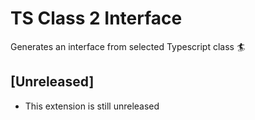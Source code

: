 # TS Class 2 Interface

Generates an interface from selected Typescript class 🏄

## [Unreleased]
- This extension is still unreleased